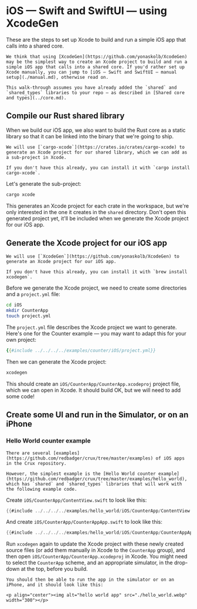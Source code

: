 # iOS — Swift and SwiftUI — using XcodeGen

These are the steps to set up Xcode to build and run a simple iOS app that calls
into a shared core.

```admonish tip
We think that using [XcodeGen](https://github.com/yonaskolb/XcodeGen) may be the simplest way to create an Xcode project to build and run a simple iOS app that calls into a shared core. If you'd rather set up Xcode manually, you can jump to [iOS — Swift and SwiftUI — manual setup](./manual.md), otherwise read on.
```

```admonish
This walk-through assumes you have already added the `shared` and `shared_types` libraries to your repo — as described in [Shared core and types](../core.md).
```

## Compile our Rust shared library

When we build our iOS app, we also want to build the Rust core as a static
library so that it can be linked into the binary that we're going to ship.

```admonish
We will use [`cargo-xcode`](https://crates.io/crates/cargo-xcode) to generate an Xcode project for our shared library, which we can add as a sub-project in Xcode.

If you don't have this already, you can install it with `cargo install cargo-xcode`.
```

Let's generate the sub-project:

```bash
cargo xcode
```

This generates an Xcode project for each crate in the workspace, but we're only
interested in the one it creates in the `shared` directory. Don't open this
generated project yet, it'll be included when we generate the Xcode project for
our iOS app.

## Generate the Xcode project for our iOS app

```admonish
We will use [`XcodeGen`](https://github.com/yonaskolb/XcodeGen) to generate an Xcode project for our iOS app.

If you don't have this already, you can install it with `brew install xcodegen`.
```

Before we generate the Xcode project, we need to create some directories and a
`project.yml` file:

```bash
cd iOS
mkdir CounterApp
touch project.yml
```

The `project.yml` file describes the Xcode project we want to generate. Here's
one for the Counter example — you may want to adapt this for your own project:

```yaml
{{#include ../../../../examples/counter/iOS/project.yml}}
```

Then we can generate the Xcode project:

```bash
xcodegen
```

This should create an `iOS/CounterApp/CounterApp.xcodeproj` project file, which
we can open in Xcode. It should build OK, but we will need to add some code!

## Create some UI and run in the Simulator, or on an iPhone

### Hello World counter example

```admonish example
There are several [examples](https://github.com/redbadger/crux/tree/master/examples) of iOS apps in the Crux repository.

However, the simplest example is the [Hello World counter example](https://github.com/redbadger/crux/tree/master/examples/hello_world), which has `shared` and `shared_types` libraries that will work with the following example code.
```

Create `iOS/CounterApp/ContentView.swift` to look like this:

```swift
{{#include ../../../../examples/hello_world/iOS/CounterApp/ContentView.swift}}
```

And create `iOS/CounterApp/CounterAppApp.swift` to look like this:

```swift
{{#include ../../../../examples/hello_world/iOS/CounterApp/CounterAppApp.swift}}
```

Run `xcodegen` again to update the Xcode project with these newly created source
files (or add them manually in Xcode to the `CounterApp` group), and then open
`iOS/CounterApp/CounterApp.xcodeproj` in Xcode. You might need to select the
`CounterApp` scheme, and an appropriate simulator, in the drop-down at the top,
before you build.

```admonish success
You should then be able to run the app in the simulator or on an iPhone, and it should look like this:

<p align="center"><img alt="hello world app" src="./hello_world.webp"  width="300"></p>
```
